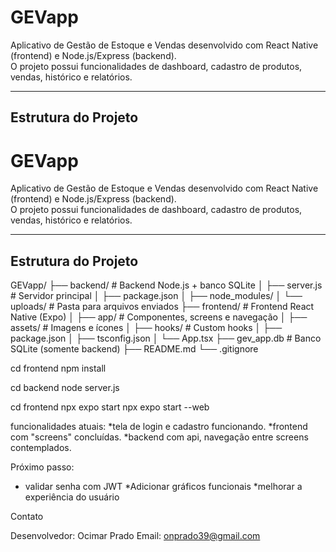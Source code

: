 # GEVapp

Aplicativo de Gestão de Estoque e Vendas desenvolvido com React Native (frontend) e Node.js/Express (backend).  
O projeto possui funcionalidades de dashboard, cadastro de produtos, vendas, histórico e relatórios.

---

## Estrutura do Projeto

# GEVapp

Aplicativo de Gestão de Estoque e Vendas desenvolvido com React Native (frontend) e Node.js/Express (backend).  
O projeto possui funcionalidades de dashboard, cadastro de produtos, vendas, histórico e relatórios.

---

## Estrutura do Projeto


GEVapp/
├── backend/ # Backend Node.js + banco SQLite
│ ├── server.js # Servidor principal
│ ├── package.json
│ ├── node_modules/
│ └── uploads/ # Pasta para arquivos enviados
├── frontend/ # Frontend React Native (Expo)
│ ├── app/ # Componentes, screens e navegação
│ ├── assets/ # Imagens e ícones
│ ├── hooks/ # Custom hooks
│ ├── package.json
│ ├── tsconfig.json
│ └── App.tsx
├── gev_app.db # Banco SQLite (somente backend)
├── README.md
└── .gitignore

cd frontend
npm install

cd backend
node server.js

cd frontend
npx expo start
npx expo start --web


funcionalidades atuais:
*tela de login e cadastro funcionando. 
*frontend com "screens" concluídas.
*backend com api, navegação entre screens contemplados.

Próximo passo:
* validar senha com JWT
*Adicionar gráficos funcionais
*melhorar a experiência do usuário

Contato

Desenvolvedor: Ocimar Prado
Email: onprado39@gmail.com





